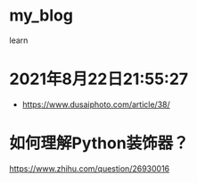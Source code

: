 # my_blog
 learn

# 2021年8月22日21:55:27
* https://www.dusaiphoto.com/article/38/
# 如何理解Python装饰器？
https://www.zhihu.com/question/26930016